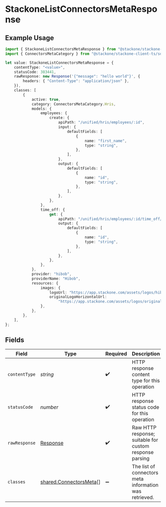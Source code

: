 # StackoneListConnectorsMetaResponse

## Example Usage

```typescript
import { StackoneListConnectorsMetaResponse } from "@stackone/stackone-client-ts/sdk/models/operations";
import { ConnectorsMetaCategory } from "@stackone/stackone-client-ts/sdk/models/shared";

let value: StackoneListConnectorsMetaResponse = {
    contentType: "<value>",
    statusCode: 383441,
    rawResponse: new Response('{"message": "hello world"}', {
        headers: { "Content-Type": "application/json" },
    }),
    classes: [
        {
            active: true,
            category: ConnectorsMetaCategory.Hris,
            models: {
                employees: {
                    create: {
                        apiPath: "/unified/hris/employees/:id",
                        input: {
                            defaultFields: [
                                {
                                    name: "first_name",
                                    type: "string",
                                },
                            ],
                        },
                        output: {
                            defaultFields: [
                                {
                                    name: "id",
                                    type: "string",
                                },
                            ],
                        },
                    },
                },
                time_off: {
                    get: {
                        apiPath: "/unified/hris/employees/:id/time_off/:id",
                        output: {
                            defaultFields: [
                                {
                                    name: "id",
                                    type: "string",
                                },
                            ],
                        },
                    },
                },
            },
            provider: "hibob",
            providerName: "Hibob",
            resources: {
                images: {
                    logoUrl: "https://app.stackone.com/assets/logos/hibob.png",
                    originalLogoHorizontalUrl:
                        "https://app.stackone.com/assets/logos/original/hibob_horizontal.png",
                },
            },
        },
    ],
};
```

## Fields

| Field                                                                   | Type                                                                    | Required                                                                | Description                                                             |
| ----------------------------------------------------------------------- | ----------------------------------------------------------------------- | ----------------------------------------------------------------------- | ----------------------------------------------------------------------- |
| `contentType`                                                           | *string*                                                                | :heavy_check_mark:                                                      | HTTP response content type for this operation                           |
| `statusCode`                                                            | *number*                                                                | :heavy_check_mark:                                                      | HTTP response status code for this operation                            |
| `rawResponse`                                                           | [Response](https://developer.mozilla.org/en-US/docs/Web/API/Response)   | :heavy_check_mark:                                                      | Raw HTTP response; suitable for custom response parsing                 |
| `classes`                                                               | [shared.ConnectorsMeta](../../../sdk/models/shared/connectorsmeta.md)[] | :heavy_minus_sign:                                                      | The list of connectors meta information was retrieved.                  |